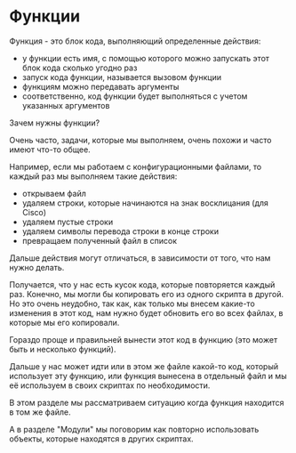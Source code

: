 # Функции

Функция - это блок кода, выполняющий определенные действия:
* у функции есть имя, с помощью которого можно запускать этот блок кода сколько угодно раз
 * запуск кода функции, называется вызовом функции
* функциям можно передавать аргументы
 * соответственно, код функции будет выполняться с учетом указанных аргументов

Зачем нужны функции?

Очень часто, задачи, которые мы выполняем, очень похожи и часто имеют что-то общее.

Например, если мы работаем с конфигурационными файлами, то каждый раз мы выполняем такие действия:
* открываем файл
* удаляем строки, которые начинаются на знак восклицания (для Cisco)
* удаляем пустые строки
* удаляем символы перевода строки в конце строки
* превращаем полученный файл в список

Дальше действия могут отличаться, в зависимости от того, что нам нужно делать.

Получается, что у нас есть кусок кода, которые повторяется каждый раз. Конечно, мы могли бы копировать его из одного скрипта в другой. Но это очень неудобно, так как, как только мы внесем какие-то изменения в этот код, нам нужно будет обновить его во всех файлах, в которые мы его копировали.

Гораздо проще и правильней вынести этот код в функцию (это может быть и несколько функций).

Дальше у нас может идти или в этом же файле какой-то код, который использует эту функцию, или функция вынесена в отдельный файл и мы её используем в своих скриптах по необходимости.

В этом разделе мы рассматриваем ситуацию когда функция находится в том же файле.

А в разделе "Модули" мы поговорим как повторно использовать объекты, которые находятся в других скриптах.